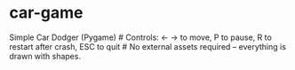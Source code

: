 # car-game
Simple Car Dodger (Pygame) # Controls: ← → to move, P to pause, R to restart after crash, ESC to quit # No external assets required – everything is drawn with shapes.
